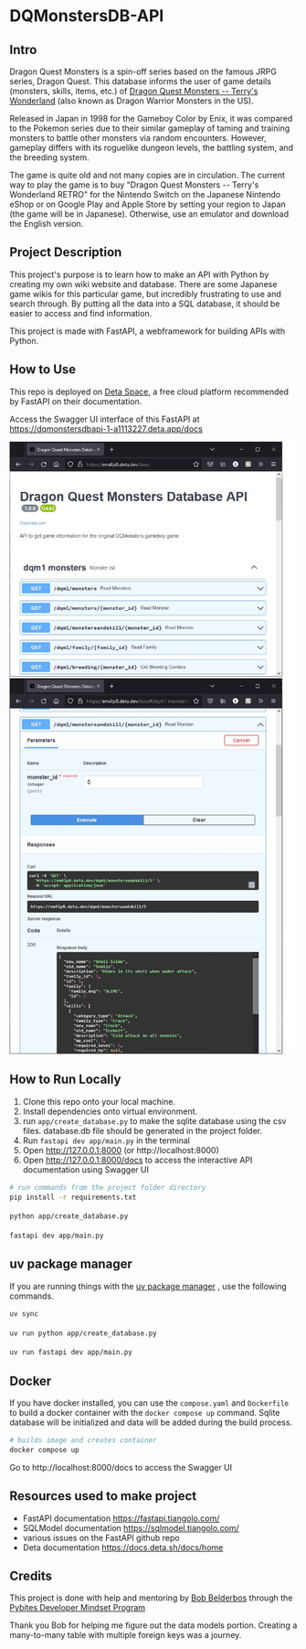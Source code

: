 # DQMonstersDB-API

## Intro
Dragon Quest Monsters is a spin-off series based on the famous JRPG series,
Dragon Quest. This database informs the user of game details (monsters, skills,
items, etc.) of [Dragon Quest Monsters -- Terry's Wonderland](https://en.wikipedia.org/wiki/Dragon_Warrior_Monsters)
(also known as Dragon Warrior Monsters in the US).

Released in Japan in 1998 for the Gameboy Color by Enix, it was compared to the
Pokemon series due to their similar gameplay of taming and training monsters
to battle other monsters via random encounters. However, gameplay differs with
its roguelike dungeon levels, the battling system, and the breeding system.

The game is quite old and not many copies are in circulation. The current way
to play the game is to buy "Dragon Quest Monsters -- Terry's Wonderland RETRO"
for the Nintendo Switch on the Japanese Nintendo eShop or on Google Play and
Apple Store by setting your region to Japan (the game will be in Japanese).
Otherwise, use an emulator and download the English version.

## Project Description

This project's purpose is to learn how to make an API with Python by
creating my own wiki website and database. There are some Japanese game wikis
for this particular game, but incredibly frustrating to use and search through.
By putting all the data into a SQL database, it should be easier to access and
find information.

This project is made with FastAPI, a webframework for building APIs with
Python.

## How to Use
This repo is deployed on [Deta Space](https://www.deta.space/), a free cloud platform
recommended by FastAPI on their documentation.

Access the Swagger UI interface of this FastAPI at https://dqmonstersdbapi-1-a1113227.deta.app/docs

![Swagger UI homepage](static/images/readme/FastAPI-readme-1.jpg)
![Trying out a endpoint](static/images/readme/FastAPI-readme-2.jpg)

## How to Run Locally
1. Clone this repo onto your local machine.
2. Install dependencies onto virtual environment.
3. run `app/create_database.py` to make the sqlite database using the csv files.
database.db file should be generated in the project folder.
4. Run `fastapi dev app/main.py` in the terminal
5. Open http://127.0.0.1:8000 (or http://localhost:8000)
6. Open http://127.0.0.1:8000/docs to access the interactive API
documentation using Swagger UI

```bash
# run commands from the project folder directory
pip install -r requirements.txt

python app/create_database.py

fastapi dev app/main.py
```

## uv package manager
If you are running things with the [uv package manager](https://docs.astral.sh/uv/)
, use the following commands.

```bash
uv sync

uv run python app/create_database.py

uv run fastapi dev app/main.py
```

## Docker
If you have docker installed, you can use the `compose.yaml` and `Dockerfile`
to build a docker container with the `docker compose up` command.
Sqlite database will be initialized and data will be added during the build
process.

```bash
# builds image and creates container
docker compose up
```
Go to http://localhost:8000/docs to access the Swagger UI

## Resources used to make project
- FastAPI documentation <https://fastapi.tiangolo.com/>
- SQLModel documentation <https://sqlmodel.tiangolo.com/>
- various issues on the FastAPI github repo
- Deta documentation <https://docs.deta.sh/docs/home>

## Credits
This project is done with help and mentoring by [Bob Belderbos](https://github.com/bbelderbos)
through the [Pybites Developer Mindset Program](https://pybit.es/catalogue/the-pdm-program/)

Thank you Bob for helping me figure out the data models portion.
Creating a many-to-many table with multiple foreign keys was a journey.
